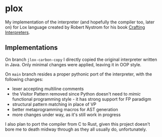 # plox
My implementation of the interpreter (and hopefully the compiler too, later on) for Lox language created by Robert Nystrom for his book [Crafting Interpreters](https://craftinginterpreters.com/).  

## Implementations 
On branch `jlox-carbon-copy` I directly copied the original interpreter written in Java. Only minimal changes were applied, leaving it in OOP style.  
  
On `main` branch resides a proper pythonic port of the interpreter, with the following changes:
* lexer accepting multiline comments 
* the Visitor Pattern removed since Python doesn't need to *mimic* functional programming style - it has strong support for FP paradigm
* structural pattern matching in place of VP
* better metaprogramming macros for AST generation
* more changes under way, as it's still work in progress

I also plan to port the compiler from C to Rust, given this project doesn't bore me to death midway through as they all usually do, unfortunately.